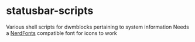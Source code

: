 # statusbar-scripts
Various shell scripts for dwmblocks pertaining to system information
Needs a [NerdFonts](https://www.nerdfonts.com/) compatible font for icons to work
